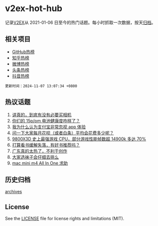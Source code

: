 # v2ex-hot-hub

 记录[V2EX](https://www.v2ex.com/)从 2021-01-06 日至今的热门话题。每小时抓取一次数据，按天[归档](archives)。
 
 ## 相关项目

- [GitHub热榜](https://github.com/it985/github-hot-hub)
- [知乎热榜](https://github.com/it985/zhihu-hot-hub)
- [微博热榜](https://github.com/it985/weibo-hot-hub)
- [头条热榜](https://github.com/it985/toutiao-hot-hub)
- [抖音热榜](https://github.com/it985/douyin-hot-hub)


 `更新时间：2024-11-07 13:07:34 +0800`

## 热议话题

1. [讲真的，到底有没有必要买相机](https://www.v2ex.com/t/1087114)
1. [你们的 15p/pm 电池健康度咋样了？](https://www.v2ex.com/t/1087139)
1. [我为什么认为支付宝非常忽视 app 体验](https://www.v2ex.com/t/1087313)
1. [问一下大家每月花呗（或者白条）平均会花费多少呢？](https://www.v2ex.com/t/1087131)
1. [9800X3D 史上最强游戏 CPU，部分游戏性能帧数超 14900k 多达 70%](https://www.v2ex.com/t/1087286)
1. [打算看书缓解失落，有好书推荐吗？](https://www.v2ex.com/t/1087173)
1. [广东真的太热了，不利于创作](https://www.v2ex.com/t/1087269)
1. [大家选袜子会仔细去挑么](https://www.v2ex.com/t/1087119)
1. [mac mini m4 All In One 求助](https://www.v2ex.com/t/1087153)

## 历史归档

[archives](archives)

## License

See the [LICENSE](LICENSE) file for license rights and limitations (MIT).
